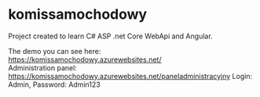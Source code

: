 # komissamochodowy

Project created to learn C# ASP .net Core WebApi and Angular.

The demo you can see here: https://komissamochodowy.azurewebsites.net/<br />
Administration panel: https://komissamochodowy.azurewebsites.net/paneladministracyjny
Login: Admin,
Password: Admin123
